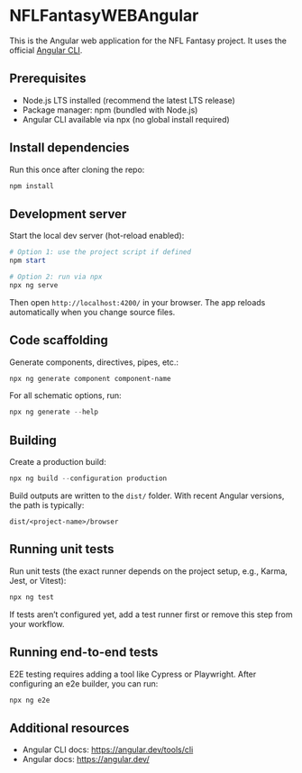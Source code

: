 # NFLFantasyWEBAngular

This is the Angular web application for the NFL Fantasy project. It uses the official [Angular CLI](https://angular.dev/tools/cli).

## Prerequisites

- Node.js LTS installed (recommend the latest LTS release)
- Package manager: npm (bundled with Node.js)
- Angular CLI available via npx (no global install required)

## Install dependencies

Run this once after cloning the repo:

```powershell
npm install
```

## Development server

Start the local dev server (hot-reload enabled):

```powershell
# Option 1: use the project script if defined
npm start

# Option 2: run via npx
npx ng serve
```

Then open `http://localhost:4200/` in your browser. The app reloads automatically when you change source files.

## Code scaffolding

Generate components, directives, pipes, etc.:

```powershell
npx ng generate component component-name
```

For all schematic options, run:

```powershell
npx ng generate --help
```

## Building

Create a production build:

```powershell
npx ng build --configuration production
```

Build outputs are written to the `dist/` folder. With recent Angular versions, the path is typically:

```
dist/<project-name>/browser
```

## Running unit tests

Run unit tests (the exact runner depends on the project setup, e.g., Karma, Jest, or Vitest):

```powershell
npx ng test
```

If tests aren’t configured yet, add a test runner first or remove this step from your workflow.

## Running end-to-end tests

E2E testing requires adding a tool like Cypress or Playwright. After configuring an e2e builder, you can run:

```powershell
npx ng e2e
```

## Additional resources

- Angular CLI docs: https://angular.dev/tools/cli
- Angular docs: https://angular.dev/
